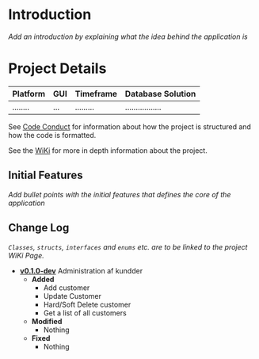 # Introduction
_Add an introduction by explaining what the idea behind the application is_

# Project Details
| Platform | GUI | Timeframe | Database Solution |
|----------|-----|-----------|-------------------|
| ........ | ... | ......... | ................. |

See [Code Conduct](https://docs.google.com/document/d/15DX5YKh5bYon3NmGFRUKvHg5TxQEBc65DwrTMnaDafE/edit?usp=sharing) for information about how the project is structured and how the code is formatted.

See the [WiKi](./WikiPages/Front.md) for more in depth information about the project.

## Initial Features
_Add bullet points with the initial features that defines the core of the application_

## Change Log
_`Classes`, `structs`, `interfaces` and `enums` etc. are to be linked to the project WiKi Page._
 - **[v0.1.0-dev](https://github.com/ZhakalenDk/FourWheels/releases/tag/v0.1.0-Dev)** Administration af kundder
   - **Added**
     - Add customer
     - Update Customer
     - Hard/Soft Delete customer
     - Get a list of all customers
   - **Modified**
     - Nothing
   - **Fixed**
     - Nothing
